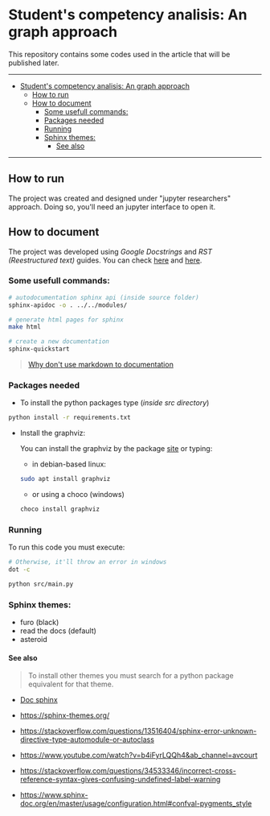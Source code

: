 # Student's competency analisis: An graph approach

This repository contains some codes used in the article that will be published later.

---

- [Student's competency analisis: An graph approach](#students-competency-analisis-an-graph-approach)
  - [How to run](#how-to-run)
  - [How to document](#how-to-document)
    - [Some usefull commands:](#some-usefull-commands)
    - [Packages needed](#packages-needed)
    - [Running](#running)
    - [Sphinx themes:](#sphinx-themes)
      - [See also](#see-also)

----

## How to run

The project was created and designed under "jupyter researchers" approach. Doing so, you'll need an jupyter
interface to open it.

## How to document

The project was developed using *Google Docstrings* and *RST (Reestructured text)* guides.
You can check [here](https://www.google.com/search?q=google+documentation+python&oq=google+pydocumention+&aqs=chrome.1.69i57j0i13l9.8494j0j4&sourceid=chrome&ie=UTF-8) and
[here](https://www.sphinx-doc.org/en/master/usage/restructuredtext/index.html).

### Some usefull commands:
```bash
# autodocumentation sphinx api (inside source folder)
sphinx-apidoc -o . ../../modules/

# generate html pages for sphinx
make html

# create a new documentation
sphinx-quickstart
```

> [Why don't use markdown to documentation](https://www.ericholscher.com/blog/2016/mar/15/dont-use-markdown-for-technical-docs/)

### Packages needed

* To install the python packages type (*inside src directory*)
```bash
python install -r requirements.txt
```
* Install the graphviz:

  You can install the graphviz by the package [site](https://graphviz.org/download/) or typing:
  * in debian-based linux:
  ```bash
  sudo apt install graphviz
  ```
  * or using a choco (windows)
  ```bash
  choco install graphviz
  ```


### Running
To run this code you must execute:
```bash
# Otherwise, it'll throw an error in windows
dot -c

python src/main.py
```


### Sphinx themes:
- furo (black)
- read the docs (default)
- asteroid

#### See also

> To install other themes you must search for a python package equivalent for that theme.

- [Doc sphinx](https://docs.readthedocs.io/en/stable/intro/getting-started-with-sphinx.html)

- https://sphinx-themes.org/
- https://stackoverflow.com/questions/13516404/sphinx-error-unknown-directive-type-automodule-or-autoclass
- https://www.youtube.com/watch?v=b4iFyrLQQh4&ab_channel=avcourt
- https://stackoverflow.com/questions/34533346/incorrect-cross-reference-syntax-gives-confusing-undefined-label-warning
- https://www.sphinx-doc.org/en/master/usage/configuration.html#confval-pygments_style